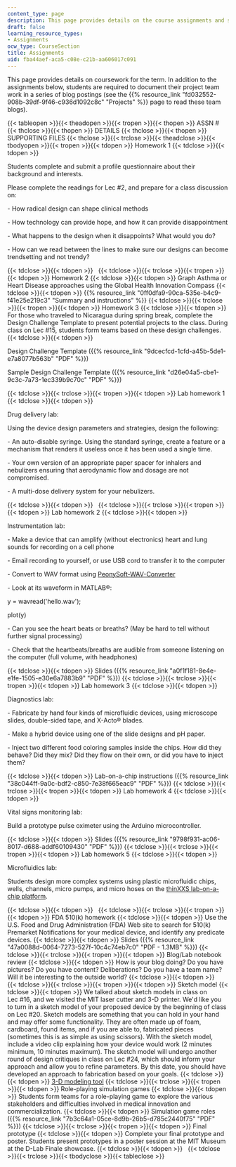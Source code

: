 ```yaml
---
content_type: page
description: This page provides details on the course assignments and supporting files.
draft: false
learning_resource_types:
- Assignments
ocw_type: CourseSection
title: Assignments
uid: fba44aef-aca5-c08e-c21b-aa606017c091
---
```

This page provides details on coursework for the term. In addition to the assignments below, students are required to document their project team work in a series of blog postings (see the {{% resource_link "fd032552-908b-39df-9f46-c936d1092c8c" "Projects" %}} page to read these team blogs).

{{< tableopen >}}{{< theadopen >}}{{< tropen >}}{{< thopen >}}
ASSN #
{{< thclose >}}{{< thopen >}}
DETAILS
{{< thclose >}}{{< thopen >}}
SUPPORTING FILES
{{< thclose >}}{{< trclose >}}{{< theadclose >}}{{< tbodyopen >}}{{< tropen >}}{{< tdopen >}}
Homework 1
{{< tdclose >}}{{< tdopen >}}

Students complete and submit a profile questionnaire about their background and interests.

Please complete the readings for Lec #2, and prepare for a class discussion on:

\- How radical design can shape clinical methods

\- How technology can provide hope, and how it can provide disappointment

\- What happens to the design when it disappoints? What would you do?

\- How can we read between the lines to make sure our designs can become trendsetting and not trendy?

{{< tdclose >}}{{< tdopen >}}
 
{{< tdclose >}}{{< trclose >}}{{< tropen >}}{{< tdopen >}}
Homework 2
{{< tdclose >}}{{< tdopen >}}
Graph Asthma or Heart Disease approaches using the Global Health Innovation Compass
{{< tdclose >}}{{< tdopen >}}
{{% resource_link "0ff0dfa9-90ca-535e-b4c9-f41e25e219c3" "Summary and instructions" %}}
{{< tdclose >}}{{< trclose >}}{{< tropen >}}{{< tdopen >}}
Homework 3
{{< tdclose >}}{{< tdopen >}}
For those who traveled to Nicaragua during spring break, complete the Design Challenge Template to present potential projects to the class. During class on Lec #15, students form teams based on these design challenges.
{{< tdclose >}}{{< tdopen >}}

Design Challenge Template ({{% resource_link "9dcecfcd-1cfd-a45b-5de1-e7a8077b563b" "PDF" %}})

Sample Design Challenge Template ({{% resource_link "d26e04a5-cbe1-9c3c-7a73-1ec339b9c70c" "PDF" %}})

{{< tdclose >}}{{< trclose >}}{{< tropen >}}{{< tdopen >}}
Lab homework 1
{{< tdclose >}}{{< tdopen >}}

Drug delivery lab:

Using the device design parameters and strategies, design the following:

\- An auto-disable syringe. Using the standard syringe, create a feature or a mechanism that renders it useless once it has been used a single time.

\- Your own version of an appropriate paper spacer for inhalers and nebulizers ensuring that aerodynamic flow and dosage are not compromised.

\- A multi-dose delivery system for your nebulizers.

{{< tdclose >}}{{< tdopen >}}
 
{{< tdclose >}}{{< trclose >}}{{< tropen >}}{{< tdopen >}}
Lab homework 2
{{< tdclose >}}{{< tdopen >}}

Instrumentation lab:

\- Make a device that can amplify (without electronics) heart and lung sounds for recording on a cell phone

\- Email recording to yourself, or use USB cord to transfer it to the computer

\- Convert to WAV format using [PeonySoft-WAV-Converter](http://download.cnet.com/PeonySoft-WAV-Converter/3000-2140_4-10911514.html)

\- Look at its waveform in MATLAB®:

y = wavread('hello.wav');

plot(y)

\- Can you see the heart beats or breaths? (May be hard to tell without further signal processing)

\- Check that the heartbeats/breaths are audible from someone listening on the computer (full volume, with headphones)

{{< tdclose >}}{{< tdopen >}}
Slides ({{% resource_link "a0f1f181-8e4e-e1fe-1505-e30e6a7883b9" "PDF" %}})
{{< tdclose >}}{{< trclose >}}{{< tropen >}}{{< tdopen >}}
Lab homework 3
{{< tdclose >}}{{< tdopen >}}

Diagnostics lab:

\- Fabricate by hand four kinds of microfluidic devices, using microscope slides, double-sided tape, and X-Acto® blades.

\- Make a hybrid device using one of the slide designs and pH paper.

\- Inject two different food coloring samples inside the chips. How did they behave? Did they mix? Did they flow on their own, or did you have to inject them?

{{< tdclose >}}{{< tdopen >}}
Lab-on-a-chip instructions ({{% resource_link "38c044ff-9a0c-bdf2-c850-7e38f665eac9" "PDF" %}})
{{< tdclose >}}{{< trclose >}}{{< tropen >}}{{< tdopen >}}
Lab homework 4
{{< tdclose >}}{{< tdopen >}}

Vital signs monitoring lab:

Build a prototype pulse oximeter using the Arduino microcontroller.

{{< tdclose >}}{{< tdopen >}}
Slides ({{% resource_link "9798f931-ac06-8017-d688-addf60109430" "PDF" %}})
{{< tdclose >}}{{< trclose >}}{{< tropen >}}{{< tdopen >}}
Lab homework 5
{{< tdclose >}}{{< tdopen >}}

Microfluidics lab:

Students design more complex systems using plastic microfluidic chips, wells, channels, micro pumps, and micro hoses on the [thinXXS lab-on-a-chip platform](http://www.thinxxs.com/main/thinxxs.html?L=1).

{{< tdclose >}}{{< tdopen >}}
 
{{< tdclose >}}{{< trclose >}}{{< tropen >}}{{< tdopen >}}
FDA 510(k) homework
{{< tdclose >}}{{< tdopen >}}
Use the U.S. Food and Drug Administration (FDA) Web site to search for 510(k) Premarket Notifications for your medical device, and identify any predicate devices.
{{< tdclose >}}{{< tdopen >}}
Slides ({{% resource_link "47a0088d-0064-7273-527f-10c4c74eb7c0" "PDF - 1.3MB" %}})
{{< tdclose >}}{{< trclose >}}{{< tropen >}}{{< tdopen >}}
Blog/Lab notebook review
{{< tdclose >}}{{< tdopen >}}
How is your blog doing? Do you have pictures? Do you have content? Deliberations? Do you have a team name? Will it be interesting to the outside world?
{{< tdclose >}}{{< tdopen >}}
 
{{< tdclose >}}{{< trclose >}}{{< tropen >}}{{< tdopen >}}
Sketch model
{{< tdclose >}}{{< tdopen >}}
We talked about sketch models in class on Lec #16, and we visited the MIT laser cutter and 3-D printer. We'd like you to turn in a sketch model of your proposed device by the beginning of class on Lec #20. Sketch models are something that you can hold in your hand and may offer some functionality. They are often made up of foam, cardboard, found items, and if you are able to, fabricated pieces (sometimes this is as simple as using scissors). With the sketch model, include a video clip explaining how your device would work (2 minutes minimum, 10 minutes maximum). The sketch model will undergo another round of design critiques in class on Lec #24, which should inform your approach and allow you to refine parameters. By this date, you should have developed an approach to fabrication based on your goals.
{{< tdclose >}}{{< tdopen >}}
[3-D modeling tool](https://www.sketchup.com/en)
{{< tdclose >}}{{< trclose >}}{{< tropen >}}{{< tdopen >}}
Role-playing simulation games
{{< tdclose >}}{{< tdopen >}}
Students form teams for a role-playing game to explore the various stakeholders and difficulties involved in medical innovation and commercialization.
{{< tdclose >}}{{< tdopen >}}
Simulation game roles ({{% resource_link "7b3c64a1-05ce-8d9b-26b5-d785c2440f75" "PDF" %}})
{{< tdclose >}}{{< trclose >}}{{< tropen >}}{{< tdopen >}}
Final prototype
{{< tdclose >}}{{< tdopen >}}
Complete your final prototype and poster. Students present prototypes in a poster session at the MIT Museum at the D-Lab Finale showcase.
{{< tdclose >}}{{< tdopen >}}
 
{{< tdclose >}}{{< trclose >}}{{< tbodyclose >}}{{< tableclose >}}